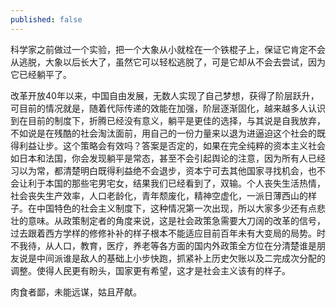 ```yaml
---
published: false
---
```

科学家之前做过一个实验，把一个大象从小就栓在一个铁棍子上，保证它肯定不会从逃脱，大象以后长大了，虽然它可以轻松逃脱了，可是它却从不会去尝试，因为它已经躺平了。

改革开放40年以来，中国自由发展，无数人实现了自己梦想，获得了阶层跃升，可目前的情况就是，随着代际传递的效能在加强，阶层逐渐固化，越来越多人认识到在目前的制度下，折腾已经没有意义，躺平是更佳的选择，与其说是自我放弃，不如说是在残酷的社会淘汰面前，用自己的一份力量来以退为进逼迫这个社会的既得利益让步。这个策略会有效吗？答案是否定的，如果在完全纯粹的资本主义社会如日本和法国，你会发现躺平是常态，甚至不会引起舆论的注意，因为所有人已经习以为常，都清楚明白既得利益绝不会退步，资本宁可去其他国家寻找机会，也不会让利于本国的那些宅男宅女，结果我们已经看到了，双输。个人丧失生活热情，社会丧失生产效率，人口老龄化，青年颓废化，精神空虚化，一派日薄西山的样子。在中国特色的社会主义制度下，这种情况第一次出现，所以大家多少还有点悲壮的意味。从政策制定者的角度来说，这是社会政策急需要大刀阔的改革的信号，过去跟着西方学样的修修补补的样子根本不能适应目前百年未有大变局的局势。时不我待，从人口，教育，医疗，养老等各方面的国内外政策全方位在分清楚谁是朋友说是中间派谁是敌人的基础上小步快跑，抓紧补上历史欠账以及二完成次分配的调整。使得人民更有盼头，国家更有希望，这才是社会主义该有的样子。

肉食者鄙，未能远谋，姑且芹献。